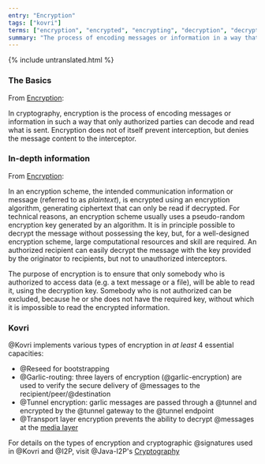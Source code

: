 ```yaml
---
entry: "Encryption"
tags: ["kovri"]
terms: ["encryption", "encrypted", "encrypting", "decryption", "decrypted", "decrypting"]
summary: "The process of encoding messages or information in a way that only authorized parties can decode and read"
---
```


{% include untranslated.html %}
### The Basics

From [Encryption](https://en.wikipedia.org/wiki/Encryption):

>
In cryptography, encryption is the process of encoding messages or information in such a way that only authorized parties can decode and read what is sent. Encryption does not of itself prevent interception, but denies the message content to the interceptor.

### In-depth information

From [Encryption](https://en.wikipedia.org/wiki/Encryption):

>
 In an encryption scheme, the intended communication information or message (referred to as *plaintext*), is encrypted using an encryption algorithm, generating ciphertext that can only be read if decrypted. For technical reasons, an encryption scheme usually uses a pseudo-random encryption key generated by an algorithm. It is in principle possible to decrypt the message without possessing the key, but, for a well-designed encryption scheme, large computational resources and skill are required. An authorized recipient can easily decrypt the message with the key provided by the originator to recipients, but not to unauthorized interceptors.

>
The purpose of encryption is to ensure that only somebody who is authorized to access data (e.g. a text message or a file), will be able to read it, using the decryption key. Somebody who is not authorized can be excluded, because he or she does not have the required key, without which it is impossible to read the encrypted information.

### Kovri

@Kovri implements various types of encryption in *at least* 4 essential capacities:

- @Reseed for bootstrapping
- @Garlic-routing: three layers of encryption (@garlic-encryption) are used to verify the secure delivery of @messages to the recipient/peer/@destination
- @Tunnel encryption: garlic messages are passed through a @tunnel and encrypted by the @tunnel gateway to the @tunnel endpoint
- @Transport layer encryption prevents the ability to decrypt @messages at the [media layer](https://en.wikipedia.org/wiki/OSI_model)

For details on the types of encryption and cryptographic @signatures used in @Kovri and @I2P, visit @Java-I2P's [Cryptography](https://geti2p.net/spec/cryptography)
